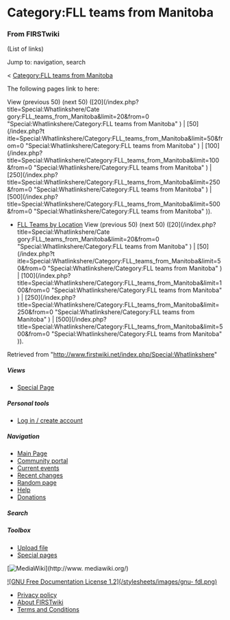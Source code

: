 # Category:FLL teams from Manitoba

### From FIRSTwiki

(List of links)

Jump to: navigation, search

&lt; [Category:FLL teams from
Manitoba](/index.php?title=Category:FLL_teams_from_Manitoba&redirect=no
"Category:FLL teams from Manitoba" )  

The following pages link to here:

View (previous 50) (next 50) ([20](/index.php?title=Special:Whatlinkshere/Cate
gory:FLL_teams_from_Manitoba&limit=20&from=0
"Special:Whatlinkshere/Category:FLL teams from Manitoba" ) | [50](/index.php?t
itle=Special:Whatlinkshere/Category:FLL_teams_from_Manitoba&limit=50&from=0
"Special:Whatlinkshere/Category:FLL teams from Manitoba" ) | [100](/index.php?
title=Special:Whatlinkshere/Category:FLL_teams_from_Manitoba&limit=100&from=0
"Special:Whatlinkshere/Category:FLL teams from Manitoba" ) | [250](/index.php?
title=Special:Whatlinkshere/Category:FLL_teams_from_Manitoba&limit=250&from=0
"Special:Whatlinkshere/Category:FLL teams from Manitoba" ) | [500](/index.php?
title=Special:Whatlinkshere/Category:FLL_teams_from_Manitoba&limit=500&from=0
"Special:Whatlinkshere/Category:FLL teams from Manitoba" )).

  * [FLL Teams by Location](/index.php/FLL_Teams_by_Location "FLL Teams by Location" )
View (previous 50) (next 50) ([20](/index.php?title=Special:Whatlinkshere/Cate
gory:FLL_teams_from_Manitoba&limit=20&from=0
"Special:Whatlinkshere/Category:FLL teams from Manitoba" ) | [50](/index.php?t
itle=Special:Whatlinkshere/Category:FLL_teams_from_Manitoba&limit=50&from=0
"Special:Whatlinkshere/Category:FLL teams from Manitoba" ) | [100](/index.php?
title=Special:Whatlinkshere/Category:FLL_teams_from_Manitoba&limit=100&from=0
"Special:Whatlinkshere/Category:FLL teams from Manitoba" ) | [250](/index.php?
title=Special:Whatlinkshere/Category:FLL_teams_from_Manitoba&limit=250&from=0
"Special:Whatlinkshere/Category:FLL teams from Manitoba" ) | [500](/index.php?
title=Special:Whatlinkshere/Category:FLL_teams_from_Manitoba&limit=500&from=0
"Special:Whatlinkshere/Category:FLL teams from Manitoba" )).

Retrieved from "<http://www.firstwiki.net/index.php/Special:Whatlinkshere>"

##### Views

  * [Special Page](/index.php/Special:Whatlinkshere/Category:FLL_teams_from_Manitoba)

##### Personal tools

  * [Log in / create account](/index.php?title=Special:Userlogin&returnto=Special:Whatlinkshere)

[](/index.php/Main_Page "Main Page" )

##### Navigation

  * [Main Page](/index.php/Main_Page)
  * [Community portal](/index.php/FIRSTwiki:Community_portal)
  * [Current events](/index.php/Current_events)
  * [Recent changes](/index.php/Special:Recentchanges)
  * [Random page](/index.php/Special:Random)
  * [Help](/index.php/Help:Contents)
  * [Donations](/index.php/FIRSTwiki:Site_support)

##### Search



##### Toolbox

  * [Upload file](/index.php/Special:Upload)
  * [Special pages](/index.php/Special:Specialpages)

[![MediaWiki](/skins/common/images/poweredby_mediawiki_88x31.png)](http://www.
mediawiki.org/)

[![GNU Free Documentation License 1.2](/stylesheets/images/gnu-
fdl.png)](http://www.gnu.org/copyleft/fdl.html)

  * [Privacy policy](/index.php/FIRSTwiki:Privacy_policy "FIRSTwiki:Privacy policy" )
  * [About FIRSTwiki](/index.php/FIRSTwiki:About "FIRSTwiki:About" )
  * [Terms and Conditions](/index.php/FIRSTwiki:Terms_and_conditions "FIRSTwiki:Terms and conditions" )

